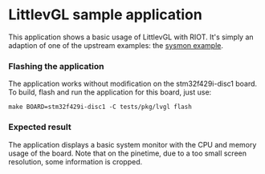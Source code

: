 LittlevGL sample application
============================

This application shows a basic usage of LittlevGL with RIOT. It's simply an
adaption of one of the upstream examples: the
[sysmon example](https://github.com/lvgl/lv_apps/tree/master/src/lv_sysmon).

### Flashing the application

The application works without modification on the stm32f429i-disc1 board. To
build, flash and run the application for this board, just use:

```
make BOARD=stm32f429i-disc1 -C tests/pkg/lvgl flash
```

### Expected result

The application displays a basic system monitor with the CPU and memory
usage of the board.
Note that on the pinetime, due to a too small screen resolution, some
information is cropped.
